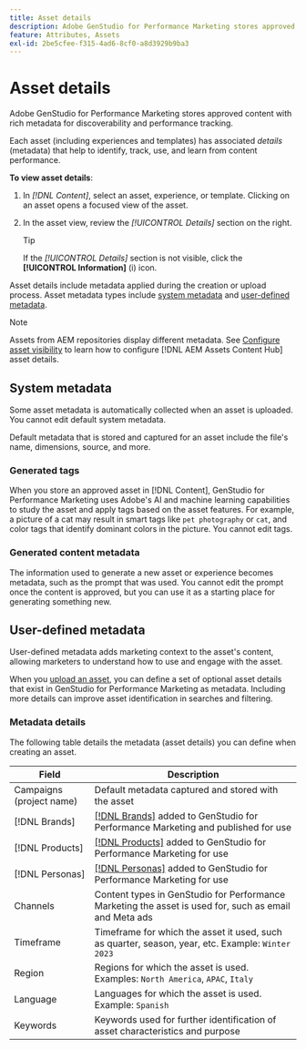 ```yaml
---
title: Asset details
description: Adobe GenStudio for Performance Marketing stores approved content with rich metadata for searchability and performance tracking.
feature: Attributes, Assets
exl-id: 2be5cfee-f315-4ad6-8cf0-a8d3929b9ba3
---
```

# Asset details

Adobe GenStudio for Performance Marketing stores approved content with rich metadata for discoverability and performance tracking.

Each asset (including experiences and templates) has associated _details_ (metadata) that help to identify, track, use, and learn from content performance.

**To view asset details**:

1. In _[!DNL Content]_, select an asset, experience, or template. Clicking on an asset opens a focused view of the asset.

1. In the asset view, review the _[!UICONTROL Details]_ section on the right.

   >[!TIP]
   >
   >If the _[!UICONTROL Details]_ section is not visible, click the **[!UICONTROL Information]** (i) icon.

Asset details include metadata applied during the creation or upload process. Asset metadata types include [system metadata](#system-metadata) and [user-defined metadata](#user-defined-metadata).

>[!NOTE]
>
>Assets from AEM repositories display different metadata. See [Configure asset visibility](connect-aem-repo.md#step-4-configure-asset-visibility) to learn how to configure [!DNL AEM Assets Content Hub] asset details.

## System metadata

Some asset metadata is automatically collected when an asset is uploaded. You cannot edit default system metadata.

Default metadata that is stored and captured for an asset include the file's name, dimensions, source, and more.

### Generated tags

When you store an approved asset in [!DNL Content], GenStudio for Performance Marketing uses Adobe's AI and machine learning capabilities to study the asset and apply tags based on the asset features. For example, a picture of a cat may result in smart tags like `pet photography` or `cat`, and color tags that identify dominant colors in the picture. You cannot edit tags.

### Generated content metadata

The information used to generate a new asset or experience becomes metadata, such as the prompt that was used. You cannot edit the prompt once the content is approved, but you can use it as a starting place for generating something new.

## User-defined metadata

User-defined metadata adds marketing context to the asset's content, allowing marketers to understand how to use and engage with the asset.

When you [upload an asset](/help/user-guide/content/manage-assets.md#add-assets), you can define a set of optional asset details that exist in GenStudio for Performance Marketing as metadata. Including more details can improve asset identification in searches and filtering.

### Metadata details

The following table details the metadata (asset details) you can define when creating an asset.

| Field         | Description |
| ------------- | ----------- |
| Campaigns (project name) | Default metadata captured and stored with the asset |
| [!DNL Brands]    | [[!DNL Brands]](/help/user-guide/guidelines/brands.md) added to GenStudio for Performance Marketing and published for use |
| [!DNL Products]      | [[!DNL Products]](/help/user-guide/guidelines/products.md) added to GenStudio for Performance Marketing for use |
| [!DNL Personas]      | [[!DNL Personas]](/help/user-guide/guidelines/personas.md) added to GenStudio for Performance Marketing for use |
| Channels      | Content types in GenStudio for Performance Marketing the asset is used for, such as email and Meta ads |
| Timeframe     | Timeframe for which the asset it used, such as quarter, season, year, etc. Example: `Winter 2023` |
| Region        | Regions for which the asset is used. Examples: `North America`, `APAC`, `Italy` |
| Language      | Languages for which the asset is used. Example: `Spanish` |
| Keywords      | Keywords used for further identification of asset characteristics and purpose |

<!-- ## History

Expand the _[!UICONTROL History]_ section to view a timeline of approvals and activity.

list other activity, show screenshot?
-->
